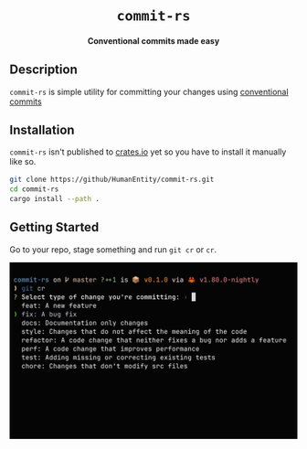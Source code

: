 <div align="center">

# `commit-rs`

#### Conventional commits made easy

</div>

## Description

`commit-rs` is simple utility for committing your changes using [conventional commits](https://www.conventionalcommits.org)

## Installation

`commit-rs` isn't published to [crates.io](https://crates.io) yet so you have to install it manually like so.

```bash
git clone https://github/HumanEntity/commit-rs.git
cd commit-rs
cargo install --path .
```

## Getting Started

Go to your repo, stage something and run `git cr` or `cr`.

![Example usage screenshot](/assets/screenshot.jpg)
